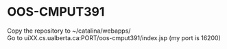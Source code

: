 # OOS-CMPUT391
Copy the repository to ~/catalina/webapps/<br>
Go to uiXX.cs.ualberta.ca:PORT/oos-cmput391/index.jsp (my port is 16200)
